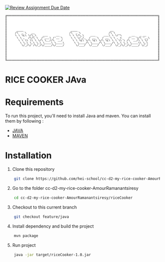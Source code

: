 [![Review Assignment Due Date](https://classroom.github.com/assets/deadline-readme-button-24ddc0f5d75046c5622901739e7c5dd533143b0c8e959d652212380cedb1ea36.svg)](https://classroom.github.com/a/PHq8Kfj_)

<img src="assets/rice-cooker-logo.png" />

# RICE COOKER JAva

# Requirements

To run this project, you'll need to install Java and maven. You can install them by following :
- [JAVA](https://github.com/simeonyaniliev/how-to-install-java/blob/master/README.md) 
- [MAVEN](https://maven.apache.org/install.html)


# Installation

1. Clone this repository

```sh
    git clone https://github.com/hei-school/cc-d2-my-rice-cooker-AmourRamanantsiresy.git
```

2. Go to the folder cc-d2-my-rice-cooker-AmourRamanantsiresy

```sh
    cd cc-d2-my-rice-cooker-AmourRamanantsiresy/riceCooker
```
3. Checkout to this current branch

```sh
    git checkout feature/java
```
4. Install dependency and build the project

```sh
    mvn package
```
5. Run project
```sh
    java -jar target/riceCooker-1.0.jar
```